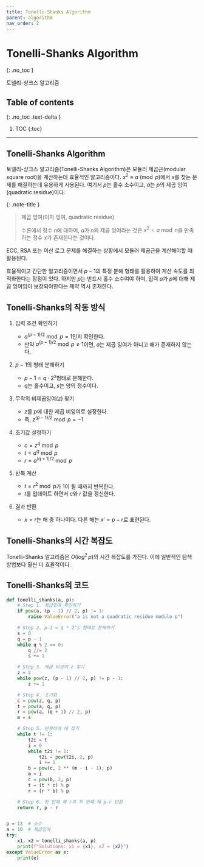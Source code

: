 ```yaml
---
title: Tonelli-Shanks Algorithm
parent: algorithm
nav_order: 2
---
```


# Tonelli-Shanks Algorithm
{: .no_toc }

토넬리-샹크스 알고리즘

## Table of contents
{: .no_toc .text-delta }

1. TOC
{:toc}

---

## Tonelli-Shanks Algorithm
토넬리-샹크스 알고리즘(Tonelli-Shanks Algorithm)은 모듈러 제곱근(modular square root)을 계산하는데 효율적인 알고리즘이다.
$x^2 \equiv a \pmod p$에서 $x$를 찾는 문제를 해결하는데 유용하게 사용된다.
여기서 $p$는 홀수 소수이고, $a$는 $p$의 제곱 잉여(quadratic residue)이다.

{: .note-title }
> 제곱 잉여(이차 잉여, quadratic residue)
>
> 수론에서 정수 $n$에 대하여, $a$가 $n$의 제곱 잉여라는 것은 $x^2 = a \bmod n$을 만족하는 정수 $x$가 존재한다는 것이다.

ECC, RSA 또는 이산 로그 문제를 해결하는 상황에서 모듈러 제곱근을 계산해야할 때 활용된다.

효율적이고 간단한 알고리즘이면서 $p-1$의 특정 분해 형태를 활용하여 계산 속도를 최적화한다는 장점이 있다.
하지만 $p$는 반드시 홀수 소수여야 하며, 입력 $a$가 $p$에 대해 제곱 잉여임이 보장되야한다는 제약 역시 존재한다.

## Tonelli-Shanks의 작동 방식
1. 입력 조건 확인하기
    - $a^{(p-1)/2} \bmod p = 1$인지 확인한다.
    - 만약 $a^{(p-1)/2} \bmod p \neq 1$이면, $a$는 제곱 잉여가 아니고 해가 존재하지 않는다.

2. $p-1$의 형태 분해하기
    - $p-1 = q \cdot 2^s$형태로 분해한다.
    - $q$는 홀수이고, $s$는 양의 정수이다.

3. 무작위 비제곱잉여($z$) 찾기
    - $z$를 $p$에 대한 제곱 비잉여로 설정한다.
    - 즉, $z^{(p-1)/2} \bmod p = -1$

4. 초기값 설정하기
    - $c = z^q \bmod p$
    - $t = a^q \bmod p$
    - $r = a^{(q+1)/2} \bmod p$

5. 반복 계산
    - $t = r^2 \bmod p$가 1이 될 때까지 반복한다.
    - $t$를 업데이트 하면서 $c$와 $r$ 값을 갱신한다.

6. 결과 반환
    - $x = r$는 해 중 하나이다. 다른 해는 $x' = p - r$로 표현된다.

## Tonelli-Shanks의 시간 복잡도
Tonelli-Shanks 알고리즘은 $O(log^2\,p)$의 시간 복잡도를 가진다.
이에 일반적인 탐색 방법보다 훨씬 더 효율적이다.

## Tonelli-Shanks의 코드
```python
def tonelli_shanks(a, p):
    # Step 1. 제곱잉여 확인하기
    if pow(a, (p - 1) // 2, p) != 1:
        raise ValueError("a is not a quadratic residue modulo p")

    # Step 2. p-1 = q * 2^s 형태로 분해하기
    s = 0
    q = p - 1
    while q % 2 == 0:
        q //= 2
        s += 1

    # Step 3. 제곱 비잉여 z 찾기
    z = 2
    while pow(z, (p - 1) // 2, p) != p - 1:
        z += 1

    # Step 4. 초기화
    c = pow(z, q, p)
    t = pow(a, q, p)
    r = pow(a, (q + 1) // 2, p)
    m = s

    # Step 5. 반복하여 해 찾기
    while t != 1:
        t2i = t
        i = 0
        while t2i != 1:
            t2i = pow(t2i, 2, p)
            i += 1
        b = pow(c, 2 ** (m - i - 1), p)
        m = i
        c = pow(b, 2, p)
        t = (t * c) % p
        r = (r * b) % p

    # Step 6. 첫 번째 해 r과 두 번째 해 p-r 반환
    return r, p - r


p = 13  # 소수
a = 10  # 제곱잉여
try:
    x1, x2 = tonelli_shanks(a, p)
    print(f"Solutions: x1 = {x1}, x2 = {x2}")
except ValueError as e:
    print(e)
```